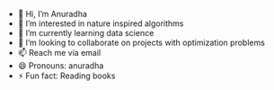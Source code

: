 - 👋 Hi, I’m Anuradha
- 👀 I’m interested in nature inspired algorithms
- 🌱 I’m currently learning data science
- 💞️ I’m looking to collaborate on projects with optimization problems
- 📫 Reach me via email
- 😄 Pronouns: anuradha
- ⚡ Fun fact: Reading books

<!---
mkanuradhi/mkanuradhi is a ✨ special ✨ repository because its `README.md` (this file) appears on your GitHub profile.
You can click the Preview link to take a look at your changes.
--->
